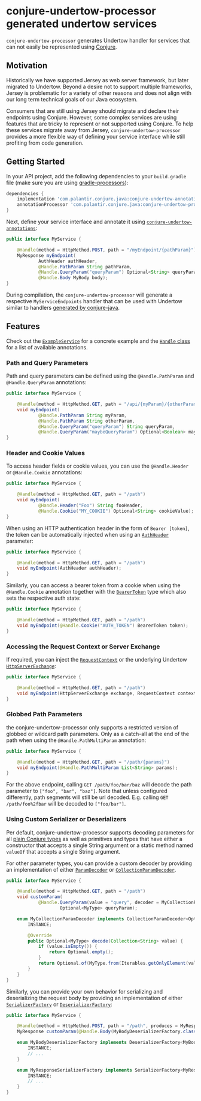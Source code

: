 # conjure-undertow-processor generated undertow services

`conjure-undertow-processor` generates Undertow handler for services that can not easily be represented using
[Conjure](https://github.com/palantir/conjure-java).

## Motivation

Historically we have supported Jersey as web server framework, but later migrated to Undertow. Beyond a desire not to
support multiple frameworks, Jersey is problematic for a variety of other reasons and does not align with our long term
technical goals of our Java ecosystem.

Consumers that are still using Jersey should migrate and declare their endpoints using Conjure. However, some
complex services are using features that are tricky to represent or not supported using Conjure. To help these services
migrate away from Jersey, `conjure-undertow-processor` provides a more flexible way of defining your service interface
while still profiting from code generation.

## Getting Started

In your API project, add the following dependencies to your `build.gradle` file (make sure you are using 
[gradle-processors](https://github.com/palantir/gradle-processors)):

```gradle
dependencies {
    implementation 'com.palantir.conjure.java:conjure-undertow-annotations'
    annotationProcessor 'com.palantir.conjure.java:conjure-undertow-processor'
}
```

Next, define your service interface and annotate it using [`conjure-undertow-annotations`](src/main/java/com/palantir/conjure/java/undertow/annotations/Handle.java):

```java
public interface MyService {

    @Handle(method = HttpMethod.POST, path = "/myEndpoint/{pathParam}")
    MyResponse myEndpoint(
            AuthHeader authHeader,
            @Handle.PathParam String pathParam,
            @Handle.QueryParam("queryParam") Optional<String> queryParam,
            @Handle.Body MyBody body);
}
```

During compilation, the `conjure-undertow-processor` will generate a respective `MyServiceEndpoints` handler that can
be used with Undertow similar to handlers [generated by conjure-java](https://github.com/palantir/conjure-java#undertow).

## Features

Check out the [`ExampleService`](../conjure-undertow-processor-example/src/main/java/com/palantir/conjure/java/undertow/example/ExampleService.java) for a concrete example and the [`Handle` class](../conjure-undertow-annotations/src/main/java/com/palantir/conjure/java/undertow/annotations/Handle.java) for a list of available annotations.

### Path and Query Parameters

Path and query parameters can be defined using the `@Handle.PathParam` and `@Handle.QueryParam` annotations:

```java
public interface MyService {

    @Handle(method = HttpMethod.GET, path = "/api/{myParam}/{otherParam}")
    void myEndpoint(
            @Handle.PathParam String myParam,
            @Handle.PathParam String otherParam,
            @Handle.QueryParam("queryParam") String queryParam,
            @Handle.QueryParam("maybeQueryParam") Optional<Boolean> maybeQueryParam);
}
```

### Header and Cookie Values

To access header fields or cookie values, you can use the `@Handle.Header` or `@Handle.Cookie` annotations:

```java
public interface MyService {

    @Handle(method = HttpMethod.GET, path = "/path")
    void myEndpoint(
            @Handle.Header("Foo") String fooHeader,
            @Handle.Cookie("MY_COOKIE") Optional<String> cookieValue);
}
```

When using an HTTP authentication header in the form of `Bearer [token]`, the token can be automatically injected when 
using an [`AuthHeader`](https://github.com/palantir/auth-tokens/blob/develop/auth-tokens/src/main/java/com/palantir/tokens/auth/AuthHeader.java) parameter:

```java
public interface MyService {

    @Handle(method = HttpMethod.GET, path = "/path")
    void myEndpoint(AuthHeader authHeader);
}
```

Similarly, you can access a bearer token from a cookie when using the `@Handle.Cookie` annotation together with the
[`BearerToken`](https://github.com/palantir/auth-tokens/blob/develop/auth-tokens/src/main/java/com/palantir/tokens/auth/BearerToken.java) type which also sets the respective auth state:

```java
public interface MyService {

    @Handle(method = HttpMethod.GET, path = "/path")
    void myEndpoint(@Handle.Cookie("AUTH_TOKEN") BearerToken token);
}
```

### Accessing the Request Context or Server Exchange

If required, you can inject the [`RequestContext`](../conjure-undertow-lib/src/main/java/com/palantir/conjure/java/undertow/lib/RequestContext.java)
or the underlying Undertow [`HttpServerExchange`](https://github.com/undertow-io/undertow/blob/0c5f9128a2390bcf70cc2c1e431968b345df0d84/core/src/main/java/io/undertow/server/HttpServerExchange.java):

```java
public interface MyService {

    @Handle(method = HttpMethod.GET, path = "/path")
    void myEndpoint(HttpServerExchange exchange, RequestContext context);
}
```

### Globbed Path Parameters

the conjure-undertow-processor only supports a restricted version of globbed or wildcard path parameters. Only
as a catch-all at the end of the path when using the `@Handle.PathMultiParam` annotation:

```java
public interface MyService {

    @Handle(method = HttpMethod.GET, path = "/path/{params}")
    void myEndpoint(@Handle.PathMultiParam List<String> params);
}
```

For the above endpoint, calling `GET /path/foo/bar/baz` will decode the path parameter to `["foo", "bar", "baz"]`. Note
that unless configured differently, path segments will still be url decoded. E.g. calling `GET /path/foo%2fbar` will be
decoded to `["foo/bar"]`.

### Using Custom Serializer or Deserializers

Per default, conjure-undertow-processor supports decoding parameters for all [plain Conjure types](https://palantir.github.io/conjure/#/docs/spec/wire?id=_7-plain-format)
as well as primitives and types that have either a constructor that accepts a single String argument or a static
method named `valueOf` that accepts a single String argument.

For other parameter types, you can provide a custom decoder by providing an implementation of
either [`ParamDecoder`](src/main/java/com/palantir/conjure/java/undertow/annotations/ParamDecoder.java) or
[`CollectionParamDecoder`](src/main/java/com/palantir/conjure/java/undertow/annotations/CollectionParamDecoder.java).

```java
public interface MyService {

    @Handle(method = HttpMethod.GET, path = "/path")
    void customParam(
            @Handle.QueryParam(value = "query", decoder = MyCollectionParamDecoder.class)
                    Optional<MyType> queryParam);

    enum MyCollectionParamDecoder implements CollectionParamDecoder<Optional<MyType>> {
        INSTANCE;

        @Override
        public Optional<MyType> decode(Collection<String> value) {
            if (value.isEmpty()) {
                return Optional.empty();
            }
            return Optional.of(MyType.from(Iterables.getOnlyElement(value)));
        }
    }
}
```

Similarly, you can provide your own behavior for serializing and deserializing the request body by providing an
implementation of either [`SerializerFactory`](src/main/java/com/palantir/conjure/java/undertow/annotations/SerializerFactory.java)
or [`DeserializerFactory`](src/main/java/com/palantir/conjure/java/undertow/annotations/DeserializerFactory.java):

```java
public interface MyService {

    @Handle(method = HttpMethod.POST, path = "/path", produces = MyResponseSerializerFactory.class)
    MyResponse customParam(@Handle.Body(MyBodyDeserializerFactory.class) MyBody body);

    enum MyBodyDeserializerFactory implements DeserializerFactory<MyBody> {
        INSTANCE;
        // ...
    }

    enum MyResponseSerializerFactory implements SerializerFactory<MyResponse> {
        INSTANCE;
        // ...
    }
}
```
